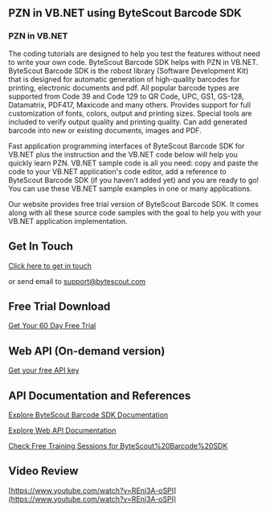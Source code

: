 ## PZN in VB.NET using ByteScout Barcode SDK

### PZN in VB.NET

The coding tutorials are designed to help you test the features without need to write your own code. ByteScout Barcode SDK helps with PZN in VB.NET. ByteScout Barcode SDK is the robost library (Software Development Kit) that is designed for automatic generation of high-quality barcodes for printing, electronic documents and pdf. All popular barcode types are supported from Code 39 and Code 129 to QR Code, UPC, GS1, GS-128, Datamatrix, PDF417, Maxicode and many others. Provides support for full customization of fonts, colors, output and printing sizes. Special tools are included to verify output quality and printing quality. Can add generated barcode into new or existing documents, images and PDF.

Fast application programming interfaces of ByteScout Barcode SDK for VB.NET plus the instruction and the VB.NET code below will help you quickly learn PZN. VB.NET sample code is all you need: copy and paste the code to your VB.NET application's code editor, add a reference to ByteScout Barcode SDK (if you haven't added yet) and you are ready to go! You can use these VB.NET sample examples in one or many applications.

Our website provides free trial version of ByteScout Barcode SDK. It comes along with all these source code samples with the goal to help you with your VB.NET application implementation.

## Get In Touch

[Click here to get in touch](https://bytescout.zendesk.com/hc/en-us/requests/new?subject=ByteScout%20Barcode%20SDK%20Question)

or send email to [support@bytescout.com](mailto:support@bytescout.com?subject=ByteScout%20Barcode%20SDK%20Question) 

## Free Trial Download

[Get Your 60 Day Free Trial](https://bytescout.com/download/web-installer?utm_source=github-readme)

## Web API (On-demand version)

[Get your free API key](https://pdf.co/documentation/api?utm_source=github-readme)

## API Documentation and References

[Explore ByteScout Barcode SDK Documentation](https://bytescout.com/documentation/index.html?utm_source=github-readme)

[Explore Web API Documentation](https://pdf.co/documentation/api?utm_source=github-readme)

[Check Free Training Sessions for ByteScout%20Barcode%20SDK](https://academy.bytescout.com/)

## Video Review

[https://www.youtube.com/watch?v=REnj3A-oSPI](https://www.youtube.com/watch?v=REnj3A-oSPI)